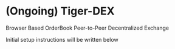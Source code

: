 # (Ongoing) Tiger-DEX
Browser Based OrderBook Peer-to-Peer Decentralized Exchange

Initial setup instructions will be written below
